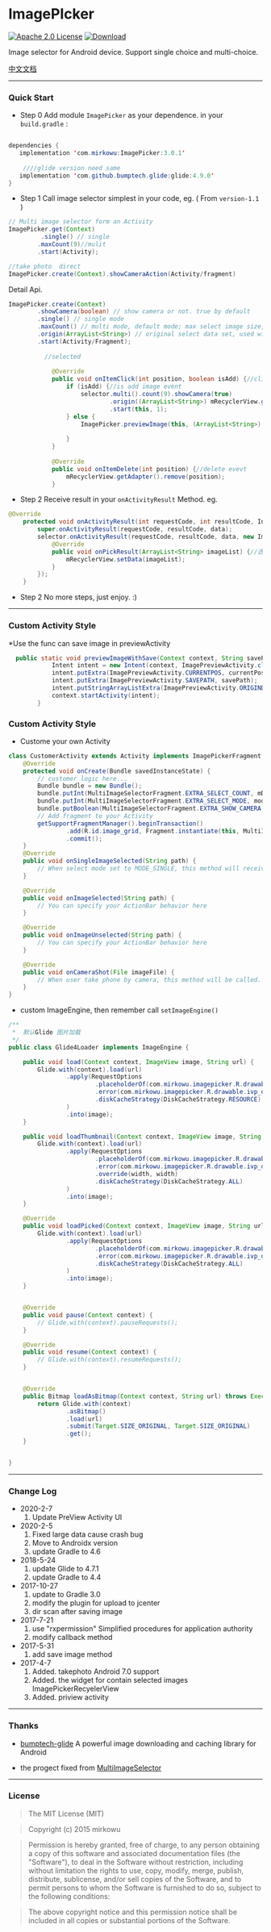 # ImagePIcker
[![Apache 2.0 License](https://img.shields.io/badge/license-Apache%202.0-blue.svg?style=flat)](http://www.apache.org/licenses/LICENSE-2.0.html)
[![Download](https://api.bintray.com/packages/mirkowu/maven/ImagePicker/images/download.svg) ](https://bintray.com/mirkowu/maven/ImagePicker/)

Image selector for Android device. Support single choice and multi-choice.


[中文文档](README.md)


-------------------

### Quick Start
* Step 0
Add module `ImagePicker` as your dependence. in your `build.gradle` :
```java

dependencies {
   implementation 'com.mirkowu:ImagePicker:3.0.1'
   
    ////glide version need same 
   implementation 'com.github.bumptech.glide:glide:4.9.0'
}
```

 

* Step 1
Call image selector simplest in your code, eg. ( From `version-1.1` )

``` java
// Multi image selector form an Activity
ImagePicker.get(Context)
         .single() // single        
        .maxCount(9)//mulit
        .start(Activity);

//take photo  direct
ImagePicker.create(Context).showCameraAction(Activity/fragment)
```

Detail Api.
``` java
ImagePicker.create(Context)
        .showCamera(boolean) // show camera or not. true by default
        .single() // single mode
        .maxCount() // multi mode, default mode; max select image size, 9 by default.
        .origin(ArrayList<String>) // original select data set, used width #.multi()
        .start(Activity/Fragment);
        
          //selected 
        
            @Override
            public void onItemClick(int position, boolean isAdd) {//click to preview
                if (isAdd) {//is add image event
                    selector.multi().count(9).showCamera(true)
                            .origin((ArrayList<String>) mRecyclerView.getAdapter().getData())
                            .start(this, 1);
                } else {
                    ImagePicker.previewImage(this, (ArrayList<String>) mRecyclerView.getAdapter().getData(), position);
        
                }
            }
        
            @Override
            public void onItemDelete(int position) {//delete evevt
                mRecyclerView.getAdapter().remove(position);
            }
```

* Step 2
Receive result in your `onActivityResult` Method. eg.
```java
@Override
    protected void onActivityResult(int requestCode, int resultCode, Intent data) {
        super.onActivityResult(requestCode, resultCode, data);
        selector.onActivityResult(requestCode, resultCode, data, new ImagePicker.OnPickResultListener() {
            @Override
            public void onPickResult(ArrayList<String> imageList) {//选择的图片列表
                mRecyclerView.setData(imageList);
            }
        });
    }
```

* Step 2
No more steps, just enjoy. :)

-------------------
### Custom Activity Style
*Use the func can save image in previewActivity
```java
  public static void previewImageWithSave(Context context, String savePath, ArrayList<String> originData, int currentPos) {
            Intent intent = new Intent(context, ImagePreviewActivity.class);
            intent.putExtra(ImagePreviewActivity.CURRENTPOS, currentPos);
            intent.putExtra(ImagePreviewActivity.SAVEPATH, savePath);
            intent.putStringArrayListExtra(ImagePreviewActivity.ORIGINDATA, originData);
            context.startActivity(intent);
        }
```
### Custom Activity Style
* Custome your own Activity
```java
class CustomerActivity extends Activity implements ImagePickerFragment.Callback{
	@Override
    protected void onCreate(Bundle savedInstanceState) {
		// customer logic here...
		Bundle bundle = new Bundle();
        bundle.putInt(MultiImageSelectorFragment.EXTRA_SELECT_COUNT, mDefaultCount);
        bundle.putInt(MultiImageSelectorFragment.EXTRA_SELECT_MODE, mode);
        bundle.putBoolean(MultiImageSelectorFragment.EXTRA_SHOW_CAMERA, isShow);
        // Add fragment to your Activity
        getSupportFragmentManager().beginTransaction()
                .add(R.id.image_grid, Fragment.instantiate(this, MultiImageSelectorFragment.class.getName(), bundle))
                .commit();
	}
	@Override
    public void onSingleImageSelected(String path) {
        // When select mode set to MODE_SINGLE, this method will received result from fragment
    }

    @Override
    public void onImageSelected(String path) {
        // You can specify your ActionBar behavior here 
    }

    @Override
    public void onImageUnselected(String path) {
        // You can specify your ActionBar behavior here 
    }

    @Override
    public void onCameraShot(File imageFile) {
        // When user take phone by camera, this method will be called.
    }
}
```
* custom ImageEngine, then remember call `setImageEngine()`
```java
/**
 *  默认Glide 图片加载
 */
public class Glide4Loader implements ImageEngine {

    public void load(Context context, ImageView image, String url) {
        Glide.with(context).load(url)
                .apply(RequestOptions
                        .placeholderOf(com.mirkowu.imagepicker.R.drawable.ivp_default_error)
                        .error(com.mirkowu.imagepicker.R.drawable.ivp_default_error)
                        .diskCacheStrategy(DiskCacheStrategy.RESOURCE)
                )
                .into(image);
    }

    public void loadThumbnail(Context context, ImageView image, String url, int width) {
        Glide.with(context).load(url)
                .apply(RequestOptions
                        .placeholderOf(com.mirkowu.imagepicker.R.drawable.ivp_default_image)
                        .error(com.mirkowu.imagepicker.R.drawable.ivp_default_error)
                        .override(width, width)
                        .diskCacheStrategy(DiskCacheStrategy.ALL)
                )
                .into(image);
    }

    @Override
    public void loadPicked(Context context, ImageView image, String url, int width, int height) {
        Glide.with(context).load(url)
                .apply(RequestOptions
                        .placeholderOf(com.mirkowu.imagepicker.R.drawable.ivp_default_image)
                        .error(com.mirkowu.imagepicker.R.drawable.ivp_default_error)
                        .diskCacheStrategy(DiskCacheStrategy.ALL)
                )
                .into(image);
    }


    @Override
    public void pause(Context context) {
        // Glide.with(context).pauseRequests();
    }

    @Override
    public void resume(Context context) {
        // Glide.with(context).resumeRequests();
    }


    @Override
    public Bitmap loadAsBitmap(Context context, String url) throws ExecutionException, InterruptedException {
        return Glide.with(context)
                .asBitmap()
                .load(url)
                .submit(Target.SIZE_ORIGINAL, Target.SIZE_ORIGINAL)
                .get();
    }


}
```


-------------------

### Change Log
* 2020-2-7
    1. Update PreView Activity UI
* 2020-2-5
    1. Fixed large data cause crash bug
    2. Move to Androidx version
    3. update Gradle to 4.6
* 2018-5-24
    1. update Glide to 4.7.1
    2. update Gradle to 4.4
* 2017-10-27
    1. update to Gradle 3.0
    2. modify the plugin for upload to jcenter
    3. dir scan after saving image
* 2017-7-21
    1. use "rxpermission" Simplified procedures for application authority
    2. modify callback method
* 2017-5-31
    1. add save image method 
* 2017-4-7
    1. Added. takephoto Android 7.0 support
    2. Added. the widget for contain selected images   ImagePickerRecyelerView
    3. Added. priview activity

-------------------

### Thanks
* [bumptech-glide](https://github.com/bumptech/glide) A powerful image downloading and caching library for Android 

* the progect fixed from [MultiImageSelector](https://jitpack.io/#lovetuzitong/MultiImageSelector)

-------------------

### License
>The MIT License (MIT)

>Copyright (c) 2015 mirkowu

>Permission is hereby granted, free of charge, to any person obtaining a copy
of this software and associated documentation files (the "Software"), to deal
in the Software without restriction, including without limitation the rights
to use, copy, modify, merge, publish, distribute, sublicense, and/or sell
copies of the Software, and to permit persons to whom the Software is
furnished to do so, subject to the following conditions:

>The above copyright notice and this permission notice shall be included in all
copies or substantial portions of the Software.
